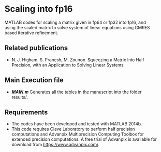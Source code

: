 # Scaling into fp16
MATLAB codes for scaling a matrix given in fp64 or fp32
into fp16, and using the scaled matrix to solve system
of linear equations using GMRES based iterative refinement.

## Related publications
* N. J. Higham, S. Pranesh, M. Zounon. Squeezing a Matrix Into Half Precision, with 
an Application to Solving Linear Systems

## Main Execution file
* **_MAIN.m_** Generates all the tables in the manuscript into the folder results/.


## Requirements
* The codes have been developed and tested with MATLAB 2014b.
* This code requires Cleve Laboratory to perform half precision computations and 
Advanpix Multiprecision Computing Toolbox for extended precision computations. 
A free trial of Advanpix is available for download from https://www.advanpix.com/.
  
